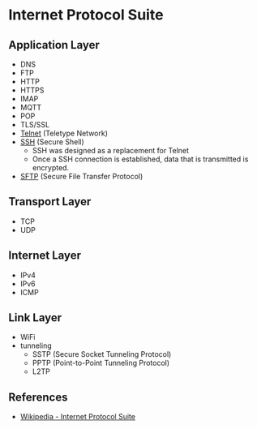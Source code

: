 # Internet Protocol Suite


## Application Layer

- DNS
- FTP
- HTTP
- HTTPS
- IMAP
- MQTT
- POP
- TLS/SSL
- [Telnet](https://en.wikipedia.org/wiki/Telnet) (Teletype Network)
- [SSH](https://en.wikipedia.org/wiki/SSH_(Secure_Shell)) (Secure Shell)
    - SSH was designed as a replacement for Telnet
    - Once a SSH connection is established, data that is transmitted is encrypted.
- [SFTP](https://en.wikipedia.org/wiki/SSH_File_Transfer_Protocol) (Secure File Transfer Protocol)

## Transport Layer

- TCP
- UDP

## Internet Layer

- IPv4
- IPv6
- ICMP

## Link Layer

- WiFi
- tunneling
    - SSTP (Secure Socket Tunneling Protocol)
    - PPTP (Point-to-Point Tunneling Protocol)
    - L2TP


## References

- [Wikipedia - Internet Protocol Suite](https://en.wikipedia.org/wiki/Internet_Protocol_Suite)